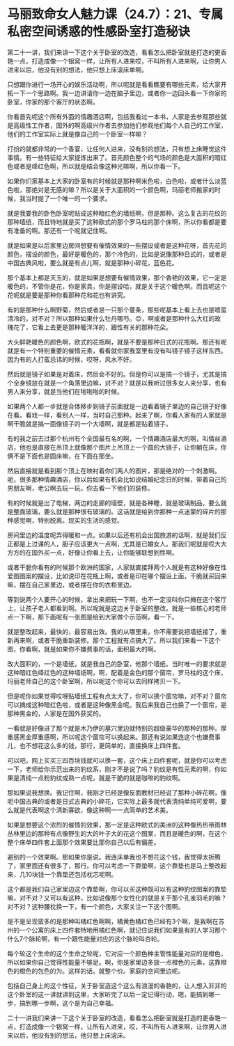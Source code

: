 # 马丽致命女人魅力课（24.7）：21、专属私密空间诱惑的性感卧室打造秘诀

第二十一讲，我们来讲一下这个关于卧室的改造，看看怎么把卧室就是打造的更香艳一点，打造成像一个银窝一样，让所有人进来哎，不叫所有人进来啊，让你男人进来以后，他没有别的想法，他只想上床滚床单啊。

只想跟你进行一场开心的娱乐活动啊，所以呢就是看看瞧要有哪些元素，给大家开拓一下一个思路啊。我一边讲请你一边在脑子里边，或者你一边回头看一下你家的卧室，你家的那个客厅的状态啊。

你看首先呢这个所有外面的情趣酒店啊，包括我看过一本书，人家是去参观那些就是高级性工作者，国外的啊高级兴作者去参加他们参观他们每个人自己的工作室，他们的工作室实际上就是像自己的一个卧室一样嘛？

打扮的就都非常的一个香宴，让任何人进来，没有别的想法，只有想上床睡觉这件事情。有一些特征给大家提炼出来了。首先颜色整个的气场的颜色是大面积的暗红色或者是绛红色啊，所以就是结合像这种光嘛啊，所以你看一下。

如果你们家基本上大家的卧室有的时候就是那种啊米色啦，白色啦，或者什么淡蓝色啦，那绝对是无感的嘛？所以是关于大面积的一个颜色啊，玛丽老师搬家的时候，我当时提了一个唯一的一个要求。

就是我要我的卧色卧室呢贴成这种暗红色的墙纸啊，但是那种。这么复古的花纹的那种墙纸，而且特地就是买了这种欧式的那个罗马柱的那个床啊，所以你看都是要有准备的啊。那还有一个呢就记住啊。

就是如果是以后家里边房间想要有催情效果的一些摆设或者是这种花呀，首先花的颜色，摆设的颜色，最好是暖色的，那个冷色的，比如是说像那种日式的，或者是中国古典风啦，要么就是有点儿啊，就是那种小碎花，蓝色花。

那个基本上都是灭玉的，就是如果是想要有催情效果，那个香艳的效果，它一定是暖色的，不管你是花，你是家具，你是摆设哈，就是关于这个暖色啊。而且呢这个花呢就是要是那种你看那种花和花也有讲究。

有的是那种什么啊野菊，然后或者是一只那个蔓条，那些呢基本上看上去也是嗯蛮清冷的，对不对？所以那种如果什么牡丹哪芍。😊，啊或者是那种什么大红的玫瑰花了，它看上去更是那种暖洋洋的，跟性有关的那种花朵。

大头鲜艳暖色的颜色啊，欧式的花瓶啊，就是不要是那种日式的花瓶啊。那还有呢就是有一个特别重要的催情元素，看看就你家我室里有没有叫镜子镜子这样东西。因为有的人打蛮忌讳的时候，哎呀，风水不好。

然后就是镜子如果是对着床，然后会不好的。但是你可以是搞一个镜子，尤其是搞个全身镜放在就是一个角落里边嘛，对不对？就是以我听过很多女人来分享，也有男人来分享，就是当他们在啪啪啪的时候。

如果两个人都一步就是合体移步到镜子前面就是一边看着镜子里边的自己镜子好像在看。看戏一样，看别人一样，当时自己那种。起来了啊，你看人家有的人家就是啊干脆就是搞一面像镜子的一个大墙啊，就是都是贴着镜子。

有的我之前去过那个杭州有个全国最有名的啊，一个情趣酒店最大的啊，叫情丝酒店，他也是直接在吊顶上就像那个图片上吊顶上一个圆的大镜子，让你躺在床，你俩不是下面也是圆床嘛，在下面在那坐。

然后直接就是看到那个顶上在映衬着你们两人的图片，那是绝对的一个刺激啊。呃，很多那种情趣酒店，你以后如果有机会比如说结婚纪念日的时候，带着自己的男朋友啊，老公啊去玩一玩，你去看一下他们的装修。

有的时候就是出了电梯，两边的走廊的墙壁，就是各种睡，就是玻璃制品，要么就是整面玻璃，要么就是那种很有玻璃的。这话就是给到你那种一点迷蒙的碎片的那种感觉啊，特别脱离。现实的生活的感觉。

房间里边的温度呢弄得暖和一点。如果以后还有机会出国旅游的话啊，就是我们反正都是上过课的人，胆子应该更大一点啊，尤其是已婚女人。那我们呢就是哎大大方方的在国外买一点，好像让你看上去，让你能够联想到性啊。

或者干脆你看有的时候那个欧洲的国家，人家就直接拜两个人就是有这种好像在性爱图图案的摆设，比如说印在花瓶上啊，或者是印在哪个摆设上面，干脆就买回来嘛，摆在自己家里边，或者摆在你的衣柜里边。

等到说两个人要开心的时候，拿出来把玩一下啊，也不一定没叫你只摊在这个客厅上，让孩子老人都看到啊。所以呢就是这边关于卧室的整改。就是一些核心的老师点一下啊，那下面呢有一张图是给到大家做个示范啊，看一下。

就是整改起来，最快的，最容易出效。我的从哪里来，你不需要说把墙纸接了，重新再来啊，或者干脆重新装修。那个工程就有点搞大了。所以我们来看一下这个图，你看啊，就是如果你不嫌费事的话，面积最大的啊。

改大面积的，一个是墙纸，就是我自己的卧室，他那个墙纸。当时唯一的要求就是这种暗红色绛红色的这种墙纸啊，啊，配着是金色的那个窗帘，罗马柱的这个床，玛丽老师自己的这个卧室啊，所以呢这个你可以去同样拷贝一下。

但是呢你如果觉得哎呀贴墙纸工程有点太大了，你可以换个窗帘嘛，对不对？窗帘可以搞成这种暗红色啦，或者是这种像黑金呢。我后来我自己也换了一个窗帘，是那种黑金的，人家是在国外获奖的。

一看就是好像进了那个就是木乃伊的墓穴里边就特别的超级豪华的那种的那种。厚重感黑金厚重感啊，所以呢这个窗帘可以换起来。那还有说如果连这个也嫌费事儿，也不想花这么多的钱，那行，更简单的，直接换床上四件套。

可以吧。网上买买三四百块钱就可以换一套，这个床上四件套呢，就是你可以考虑一下，老师给你示范出来的豹纹系，刚才不是说了吗？豹纹是有性元素的啊，你如果是清纯一点粉豹纹成熟一点呢，就是干脆的就是咖啡的豹纹啊。

那如果说我想换。我记住啊，我刚才已经是像反面教材已经说了那种小碎花啊，像呃中国古典的或者是日式古典的小碎花，它实际上最多就代表清纯单纯可爱啊，要么就是代表啊这个清新寡欲，像这种啊一一点简单的艺术美。

如果是想要这个浓烈的催情的效果，那一定是这种欧式的美洲的这种像热热带雨林丛林里边的那种有点像野生的大的叶子大的花这个图案，而且是暖色的啊，在这个整个床单四件套上面那个效果要比那你自己以后有偏差。

避别的一个效果啊。那如果你是说。我连床单我也不想花这个钱，我觉得太折腾了，家里面还有很多了，那行。你可以考虑一下靠垫啊，这个靠垫也是马上整改起来，几10块钱一个靠垫还包括枕芯呢啊。

这个都是我们自己家里边这个靠垫啊，你可以买这种既可以有这种豹纹图案的靠垫嘛，对不对？又可以有这种，比如说像那个女性化的就是关于那个孔雀羽毛的嘛？对不对？这种腰枕换一下，有一个颜色，大家关注一下这个图啊。

是不是呈现蛮多的是那种叫橘红色啊啊，橘黄色橘红色已经有3个啊，是我啊在苏州的一个公寓的床上四件套特地用橘红色啊，就记住说我们如果是有的人学习那个什么7个脉轮啊，有一个跟性能量对应的这个脉轮叫杏轮。

每个轮这个生命的这个生命之轮呢，它对应一个颜色种主管性能量对应的是橙色，所以如果你自己觉得性能量不够足。啊，你是家里边多放一点橙色的元素，这靠橙色的橙色的包色的为。这样的话。就整个价。家庭的空间里边呢。

包括自己身上的这个性征，关于卧室造这个这么有浪漫的香艳的，让人想入非非的这个卧室的这一讲就讲到这里，大家听完了以后一定记得行动，嗯，能搞到哪一步，搞到哪一步啊，这个是为自己幸福。

二十一讲我们来讲一下这个关于卧室的改造，看看怎么把卧室就是打造的更香艳一点，打造成像一个银窝一样，让所有人进来，哎，不叫所有人进来啊，让你男人进来以后，他没有别的想法，他只想上床滚床。

